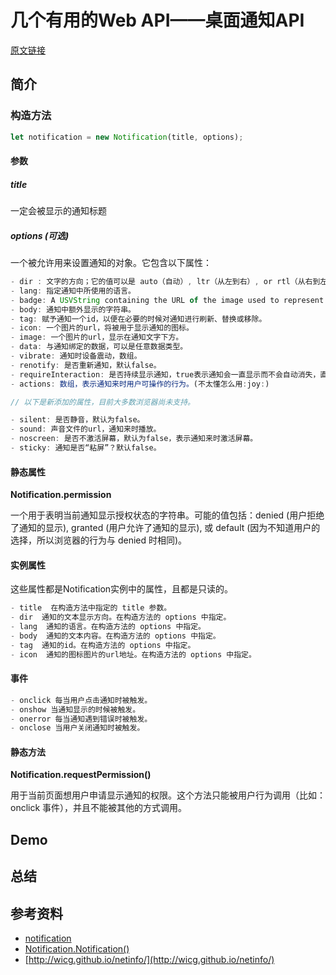 # 几个有用的Web API——桌面通知API

[原文链接](https://denzel.netlify.com/js/useful_webapis_notification.html?_=65432123456523)

## 简介

### 构造方法
```js
let notification = new Notification(title, options);
```
#### 参数

##### title
一定会被显示的通知标题

##### options (可选)
一个被允许用来设置通知的对象。它包含以下属性：

```js
- dir : 文字的方向；它的值可以是 auto（自动）, ltr（从左到右）, or rtl（从右到左）
- lang: 指定通知中所使用的语言。
- badge: A USVString containing the URL of the image used to represent the notification when there is not enough space to display the notification itself.
- body: 通知中额外显示的字符串。
- tag: 赋予通知一个id，以便在必要的时候对通知进行刷新、替换或移除。
- icon: 一个图片的url，将被用于显示通知的图标。
- image: 一个图片的url，显示在通知文字下方。
- data: 与通知绑定的数据，可以是任意数据类型。
- vibrate: 通知时设备震动，数组。
- renotify: 是否重新通知，默认false。
- requireInteraction: 是否持续显示通知，true表示通知会一直显示而不会自动消失，直到用户点击或者关闭。
- actions: 数组，表示通知来时用户可操作的行为。(不太懂怎么用:joy:)

// 以下是新添加的属性，目前大多数浏览器尚未支持。

- silent: 是否静音，默认为false。
- sound: 声音文件的url，通知来时播放。
- noscreen: 是否不激活屏幕，默认为false，表示通知来时激活屏幕。
- sticky: 通知是否“粘屏”？默认false。

```

#### 静态属性
**Notification.permission**

一个用于表明当前通知显示授权状态的字符串。可能的值包括：denied (用户拒绝了通知的显示), 
granted (用户允许了通知的显示), 或 default (因为不知道用户的选择，所以浏览器的行为与 denied 时相同)。

#### 实例属性
这些属性都是Notification实例中的属性，且都是只读的。

```js
- title  在构造方法中指定的 title 参数。
- dir  通知的文本显示方向。在构造方法的 options 中指定。
- lang  通知的语言。在构造方法的 options 中指定。
- body  通知的文本内容。在构造方法的 options 中指定。
- tag  通知的id。在构造方法的 options 中指定。
- icon  通知的图标图片的url地址。在构造方法的 options 中指定。
```

#### 事件
```js
- onclick 每当用户点击通知时被触发。
- onshow 当通知显示的时候被触发。
- onerror 每当通知遇到错误时被触发。
- onclose 当用户关闭通知时被触发。
```

#### 静态方法
**Notification.requestPermission()**

用于当前页面想用户申请显示通知的权限。这个方法只能被用户行为调用（比如：onclick 事件），并且不能被其他的方式调用。

## Demo

<Notification-Demo/>

## 总结



## 参考资料
- [notification](https://developer.mozilla.org/zh-CN/docs/Web/API/notification)
- [Notification.Notification()](https://developer.mozilla.org/en-US/docs/Web/API/notification/Notification)
- [http://wicg.github.io/netinfo/](http://wicg.github.io/netinfo/)

<comment-tool></comment-tool>